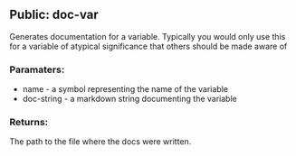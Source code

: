 ## Public: doc-var
Generates documentation for a variable.
Typically you would only use this for a variable of atypical significance
that others should be made aware of 

### Paramaters:
* name - a symbol representing the name of the variable
* doc-string - a markdown string documenting the variable

### Returns:
The path to the file where the docs were written.
